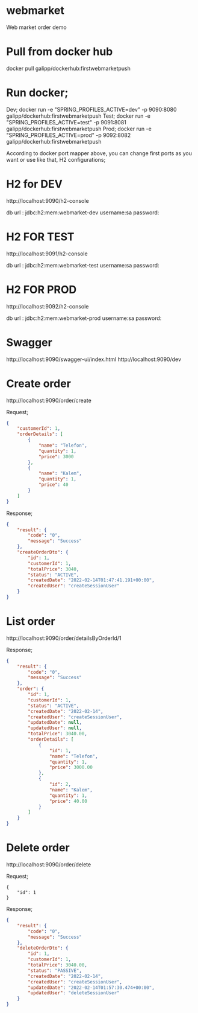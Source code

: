 # webmarket
Web market order demo
# Pull from docker hub
docker pull galipp/dockerhub:firstwebmarketpush

# Run docker;
Dev;
docker run -e "SPRING_PROFILES_ACTIVE=dev" -p 9090:8080 galipp/dockerhub:firstwebmarketpush
Test;
docker run -e "SPRING_PROFILES_ACTIVE=test" -p 9091:8081 galipp/dockerhub:firstwebmarketpush
Prod;
docker run -e "SPRING_PROFILES_ACTIVE=prod" -p 9092:8082 galipp/dockerhub:firstwebmarketpush

According to docker port mapper above, you can change first ports as you want or use like that, H2 configurations;
# H2 for DEV
http://localhost:9090/h2-console

db url : jdbc:h2:mem:webmarket-dev
username:sa
password:

# H2 FOR TEST
http://localhost:9091/h2-console

db url : jdbc:h2:mem:webmarket-test
username:sa
password:

# H2 FOR PROD
http://localhost:9092/h2-console

db url : jdbc:h2:mem:webmarket-prod
username:sa
password:

# Swagger
http://localhost:9090/swagger-ui/index.html
http://localhost:9090/dev

# Create order
http://localhost:9090/order/create

Request;

```json
{
    "customerId": 1,
    "orderDetails": [
        {
            "name": "Telefon",
            "quantity": 1,
            "price": 3000
        },
        {
            "name": "Kalem",
            "quantity": 1,
            "price": 40
        }
    ]
}
```

Response;
```json
{
    "result": {
        "code": "0",
        "message": "Success"
    },
    "createOrderDto": {
        "id": 1,
        "customerId": 1,
        "totalPrice": 3040,
        "status": "ACTIVE",
        "createdDate": "2022-02-14T01:47:41.191+00:00",
        "createdUser": "createSessionUser"
    }
}
```

# List order
http://localhost:9090/order/detailsByOrderId/1

Response;
```json
{
    "result": {
        "code": "0",
        "message": "Success"
    },
    "order": {
        "id": 1,
        "customerId": 1,
        "status": "ACTIVE",
        "createdDate": "2022-02-14",
        "createdUser": "createSessionUser",
        "updatedDate": null,
        "updatedUser": null,
        "totalPrice": 3040.00,
        "orderDetails": [
            {
                "id": 1,
                "name": "Telefon",
                "quantity": 1,
                "price": 3000.00
            },
            {
                "id": 2,
                "name": "Kalem",
                "quantity": 1,
                "price": 40.00
            }
        ]
    }
}
```

# Delete order
http://localhost:9090/order/delete

Request;
```
{
    "id": 1
}
```

Response;
```json
{
    "result": {
        "code": "0",
        "message": "Success"
    },
    "deleteOrderDto": {
        "id": 1,
        "customerId": 1,
        "totalPrice": 3040.00,
        "status": "PASSIVE",
        "createdDate": "2022-02-14",
        "createdUser": "createSessionUser",
        "updatedDate": "2022-02-14T01:57:30.474+00:00",
        "updatedUser": "deleteSessionUser"
    }
}
```
